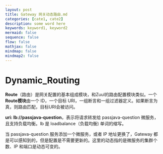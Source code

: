 ```yaml
---
layout: post
title: Gateway 网关动态路由.md
categories: [cate1, cate2]
description: some word here
keywords: keyword1, keyword2
mermaid: false
sequence: false
flow: false
mathjax: false
mindmap: false
mindmap2: false
---
```

# Dynamic_Routing

**Route**（路由）是网关配置的基本组成模块，和Zuul的路由配置模块类似。一个**Route模块**由一个 ID，一个目标 URI，一组断言和一组过滤器定义。如果断言为真，则路由匹配，目标URI会被访问。



**uri: lb://passjava-question**，表示将请求转发给 passjava-question 微服务，且支持负载均衡。lb 是 loadbalance（负载均衡) 单词的缩写。

当 passjava-question 服务添加一个微服务，或者 IP 地址更换了，Gateway 都是可以感知到的，但是配置是不需要更新的。这里的动态指的是微服务的集群个数、IP 和端口是动态可变的。